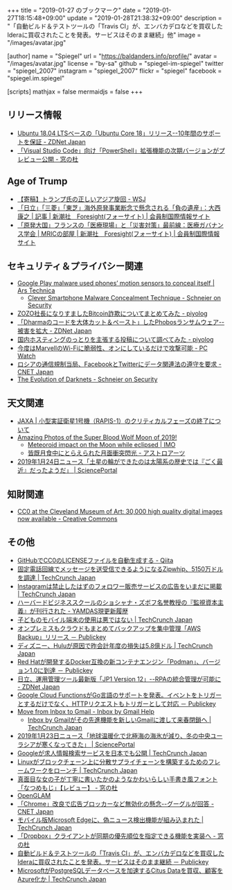 +++
title = "2019-01-27 のブックマーク"
date =  "2019-01-27T18:15:48+09:00"
update =  "2019-01-28T21:38:32+09:00"
description = "「自動ビルド＆テストツールの「Travis CI」が、エンバカデロなどを買収したIderaに買収されたことを発表。サービスはそのまま継続」他"
image = "/images/avatar.jpg"

[author]
  name      = "Spiegel"
  url       = "https://baldanders.info/profile/"
  avatar    = "/images/avatar.jpg"
  license   = "by-sa"
  github    = "spiegel-im-spiegel"
  twitter   = "spiegel_2007"
  instagram = "spiegel_2007"
  flickr    = "spiegel"
  facebook  = "spiegel.im.spiegel"

[scripts]
  mathjax = false
  mermaidjs = false
+++

## リリース情報

- [Ubuntu 18.04 LTSベースの「Ubuntu Core 18」リリース--10年間のサポートを保証 - ZDNet Japan](https://japan.zdnet.com/article/35131648/)
- [「Visual Studio Code」向け「PowerShell」拡張機能の次期バージョンがプレビュー公開 - 窓の杜](https://forest.watch.impress.co.jp/docs/news/1166224.html)

## Age of Trump

- [【寄稿】トランプ氏の正しいアジア旋回 - WSJ](https://jp.wsj.com/articles/SB12537866323831244451904585064811349346820)
- [「日立」「三菱」「東芝」海外原発事業断念で懸念される「負の遺産」：大西康之 | 記事 | 新潮社　Foresight(フォーサイト) | 会員制国際情報サイト](https://www.fsight.jp/articles/-/44789)
- [「原発大国」フランスの「医療現場」と「災害対策」最前線：医療ガバナンス学会 | MRICの部屋 | 新潮社　Foresight(フォーサイト) | 会員制国際情報サイト](https://www.fsight.jp/articles/-/44794)

## セキュリティ＆プライバシー関連

- [Google Play malware used phones’ motion sensors to conceal itself | Ars Technica](https://arstechnica.com/information-technology/2019/01/google-play-malware-used-phones-motion-sensors-to-conceal-itself/)
    - [Clever Smartphone Malware Concealment Technique - Schneier on Security](https://www.schneier.com/blog/archives/2019/01/clever_smartpho.html)
- [ZOZO社長になりすましたBitcoin詐欺についてまとめてみた - piyolog](http://d.hatena.ne.jp/Kango/20190122/1548106408)
- [「Dharmaのコードを大体カット＆ペースト」したPhobosランサムウェア--被害を拡大 - ZDNet Japan](https://japan.zdnet.com/article/35131580/)
- [国内ホスティングのっとりを主張する投稿について調べてみた - piyolog](http://d.hatena.ne.jp/Kango/20190123/1548169903)
- [今度はMarvellのWi-Fiに脆弱性、オンにしているだけで攻撃可能  - PC Watch](https://pc.watch.impress.co.jp/docs/news/1165810.html)
- [ロシアの通信規制当局、FacebookとTwitterにデータ関連法の遵守を要求 - CNET Japan](https://japan.cnet.com/article/35131584/)
- [The Evolution of Darknets - Schneier on Security](https://www.schneier.com/blog/archives/2019/01/the_evolution_o.html)

## 天文関連

- [JAXA | 小型実証衛星1号機（RAPIS-1）のクリティカルフェーズの終了について](http://www.jaxa.jp/press/2019/01/20190119_rapis-1_j.html)
- [Amazing Photos of the Super Blood Wolf Moon of 2019!](https://www.space.com/43070-super-blood-wolf-moon-lunar-eclipse-2019-photos.html)
    - [Meteoroid impact on the Moon while eclipsed | IMO](https://www.imo.net/meteoroid-impact-on-the-moon-while-eclipsed/)
    - [皆既月食中にとらえられた月面衝突閃光 - アストロアーツ](http://www.astroarts.co.jp/article/hl/a/10452_flash)
- [2019年1月24日ニュース「土星の輪ができたのは太陽系の歴史では『ごく最近』だったようだ」 | SciencePortal](https://scienceportal.jst.go.jp/news/newsflash_review/newsflash/2019/01/20190124_01.html)

## 知財関連

- [CC0 at the Cleveland Museum of Art: 30,000 high quality digital images now available - Creative Commons](https://creativecommons.org/2019/01/23/cleveland-museum/)

## その他

- [GitHubでCC0のLICENSEファイルを自動生成する - Qiita](https://qiita.com/zprodev/items/065bf31a8698eb6a766f)
- [固定電話回線でメッセージを送受信できるようになるZipwhip、5150万ドルを調達  |  TechCrunch Japan](https://jp.techcrunch.com/2019/01/20/2019-01-18-zipwhip-raises-51-5m-for-businesses-to-text-customers-from-any-kind-of-phone-line/)
- [Instagramは禁止したはずのフォロワー販売サービスの広告をいまだに掲載  |  TechCrunch Japan](https://jp.techcrunch.com/2019/01/20/2019-01-15-dont-buy-instagram-followers/)
- [ハーバードビジネススクールのショシャナ・ズボフ名誉教授の『監視資本主義』が刊行された - YAMDAS現更新履歴](https://yamdas.hatenablog.com/entry/20190121/surveillancecapitalism)
- [子どものモバイル端末の使用は悪ではない  |  TechCrunch Japan](https://jp.techcrunch.com/2019/01/19/2019-01-17-in-defense-of-screen-time/)
- [オンプレミスもクラウドもまとめてバックアップを集中管理「AWS Backup」リリース － Publickey](https://www.publickey1.jp/blog/19/aws_backup.html)
- [ディズニー、Huluが原因で昨会計年度の損失は5.8億ドル  |  TechCrunch Japan](https://jp.techcrunch.com/2019/01/21/2019-01-20-thanks-to-hulu-disney-lost-580-million-last-fiscal-year/)
- [Red Hatが開発するDocker互換の新コンテナエンジン「Podman」、バージョン1.0に到達 － Publickey](https://www.publickey1.jp/blog/19/red_hatdockerpodman10.html)
- [日立、運用管理ツール最新版「JP1 Version 12」--RPAの統合管理が可能に - ZDNet Japan](https://japan.zdnet.com/article/35131603/)
- [Google Cloud FunctionsがGo言語のサポートを発表。イベントをトリガーとするだけでなく、HTTPリクエストもトリガーとして対応 － Publickey](https://www.publickey1.jp/blog/19/google_cloud_functionsgohttp.html)
- [Move from lnbox to Gmail - Inbox by Gmail Help](https://support.google.com/inbox/answer/9117840)
    - [Inbox by Gmailがその先進機能を新しいGmailに渡して来春閉鎖へ  |  TechCrunch Japan](https://jp.techcrunch.com/2018/09/13/2018-09-12-say-goodbye-to-inbox-by-gmail/)
- [2019年1月23日ニュース「地球温暖化で北極海の海氷が減り、冬の中央ユーラシアが寒くなってきた」 | SciencePortal](https://scienceportal.jst.go.jp/news/newsflash_review/newsflash/2019/01/20190123_01.html)
- [Googleが求人情報検索サービスを日本でも公開  |  TechCrunch Japan](https://jp.techcrunch.com/2019/01/23/google-for-jobs-in-japan/)
- [Linuxがブロックチェーン上に分散サプライチェーンを構築するためのフレームワークをローンチ  |  TechCrunch Japan](https://jp.techcrunch.com/2019/01/23/2019-01-22-linux-foundation-launches-hyperledger-grid-to-provide-framework-for-supply-chain-projects/)
- [真面目な女の子が丁寧に書いたかのようなかわいらしい手書き風フォント「なつめもじ」【レビュー】 - 窓の杜](https://forest.watch.impress.co.jp/docs/review/1165889.html)
- [OpenGLAM](https://openglam.org/)
- [「Chrome」改良で広告ブロッカーなど無効化の懸念--グーグルが回答 - CNET Japan](https://japan.cnet.com/article/35131714/)
- [モバイル版Microsoft Edgeに、偽ニュース検出機能が組み込まれた  |  TechCrunch Japan](https://jp.techcrunch.com/2019/01/24/2019-01-23-microsoft-edge-newsguard/)
- [「Dropbox」クライアントが同期の優先順位を指定できる機能を実装へ - 窓の杜](https://forest.watch.impress.co.jp/docs/news/1166337.html)
- [自動ビルド＆テストツールの「Travis CI」が、エンバカデロなどを買収したIderaに買収されたことを発表。サービスはそのまま継続 － Publickey](https://www.publickey1.jp/blog/19/travis_ciidera.html)
- [MicrosoftがPostgreSQLデータベースを加速するCitus Dataを買収、顧客をAzure化か  |  TechCrunch Japan](https://jp.techcrunch.com/2019/01/25/2019-01-24-microsoft-acquires-citus-data/)
